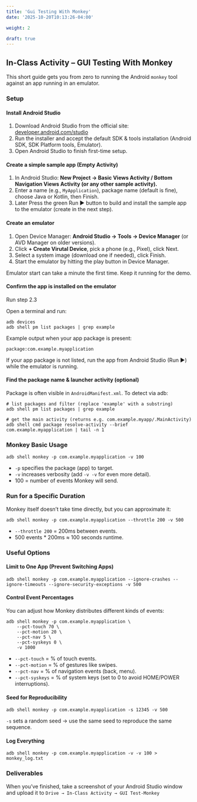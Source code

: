 ```yaml
---
title: 'Gui Testing With Monkey'
date: '2025-10-20T10:13:26-04:00'

weight: 2

draft: true
---
```


## In-Class Activity – GUI Testing With Monkey

This short guide gets you from zero to running the Android `monkey` tool against an app running in an emulator.

### Setup

#### Install Android Studio

1. Download Android Studio from the official site: [developer.android.com/studio](https://developer.android.com/studio)
2. Run the installer and accept the default SDK & tools installation (Android SDK, SDK Platform tools, Emulator).
3. Open Android Studio to finish first-time setup.

#### Create a simple sample app (Empty Activity)

1. In Android Studio: **New Project → Basic Views Activity / Bottom Navigation Views Activity (or any other sample activity).**
2. Enter a name (e.g., `MyApplication`), package name (default is fine), choose Java or Kotlin, then Finish.
3. Later Press the green Run ▶️ button to build and install the sample app to the emulator (create in the next step).

#### Create an emulator

1. Open Device Manager: **Android Studio → Tools → Device Manager** (or AVD Manager on older versions).
2. Click **+ Create Virutal Device**, pick a phone (e.g., Pixel), click Next.
3. Select a system image (download one if needed), click Finish.
4. Start the emulator by hitting the play button in Device Manager.

Emulator start can take a minute the first time. Keep it running for the demo.

#### Confirm the app is installed on the emulator

Run step 2.3

Open a terminal and run:

```
adb devices
adb shell pm list packages | grep example
```

Example output when your app package is present:

```
package:com.example.myapplication
```

If your app package is not listed, run the app from Android Studio (Run ▶️) while the emulator is running.

#### Find the package name & launcher activity (optional)

Package is often visible in `AndroidManifest.xml`. To detect via adb:

```
# list packages and filter (replace 'example' with a substring)
adb shell pm list packages | grep example

# get the main activity (returns e.g. com.example.myapp/.MainActivity)
adb shell cmd package resolve-activity --brief com.example.myapplication | tail -n 1
```

### Monkey Basic Usage

```
adb shell monkey -p com.example.myapplication -v 100
```

* `-p` specifies the package (app) to target.
* `-v` increases verbosity (add `-v -v` for even more detail).
* 100 = number of events Monkey will send.

### Run for a Specific Duration

Monkey itself doesn’t take time directly, but you can approximate it:

```
adb shell monkey -p com.example.myapplication --throttle 200 -v 500
```

* `--throttle 200` = 200ms between events.
* 500 events * 200ms ≈ 100 seconds runtime.

### Useful Options

#### Limit to One App (Prevent Switching Apps)

```
adb shell monkey -p com.example.myapplication --ignore-crashes --ignore-timeouts --ignore-security-exceptions -v 500
```

#### Control Event Percentages

You can adjust how Monkey distributes different kinds of events:

```
adb shell monkey -p com.example.myapplication \
    --pct-touch 70 \
    --pct-motion 20 \
    --pct-nav 5 \
    --pct-syskeys 0 \
    -v 1000
```

* `--pct-touch` = % of touch events.
* `--pct-motion` = % of gestures like swipes.
* `--pct-nav` = % of navigation events (back, menu).
* `--pct-syskeys` = % of system keys (set to 0 to avoid HOME/POWER interruptions).

#### Seed for Reproducibility

```
adb shell monkey -p com.example.myapplication -s 12345 -v 500
```

`-s` sets a random seed → use the same seed to reproduce the same sequence.

#### Log Everything

```
adb shell monkey -p com.example.myapplication -v -v 100 > monkey_log.txt
```

### Deliverables

When you’ve finished, take a screenshot of your Android Studio window and upload it to `Drive → In-Class Activity → GUI Test-Monkey`
